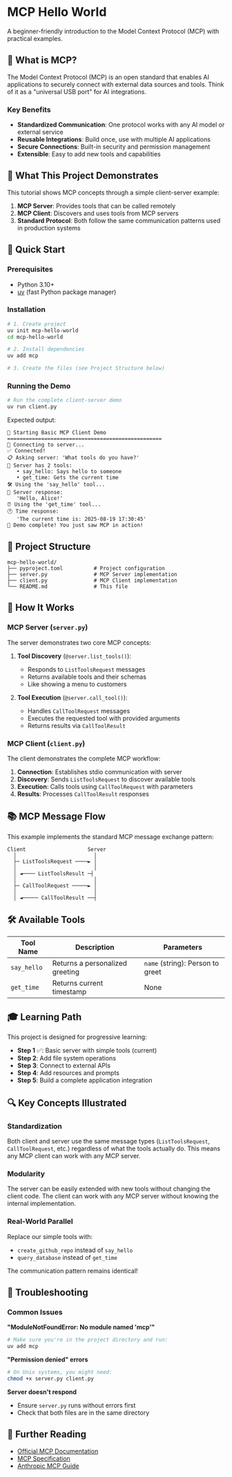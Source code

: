# MCP Hello World

A beginner-friendly introduction to the Model Context Protocol (MCP) with practical examples.

## 📖 What is MCP?

The Model Context Protocol (MCP) is an open standard that enables AI applications to securely connect with external data sources and tools. Think of it as a "universal USB port" for AI integrations.

### Key Benefits
- **Standardized Communication**: One protocol works with any AI model or external service
- **Reusable Integrations**: Build once, use with multiple AI applications
- **Secure Connections**: Built-in security and permission management
- **Extensible**: Easy to add new tools and capabilities

## 🎯 What This Project Demonstrates

This tutorial shows MCP concepts through a simple client-server example:

1. **MCP Server**: Provides tools that can be called remotely
2. **MCP Client**: Discovers and uses tools from MCP servers
3. **Standard Protocol**: Both follow the same communication patterns used in production systems

## 🚀 Quick Start

### Prerequisites
- Python 3.10+
- [uv](https://docs.astral.sh/uv/) (fast Python package manager)

### Installation

```bash
# 1. Create project
uv init mcp-hello-world
cd mcp-hello-world

# 2. Install dependencies
uv add mcp

# 3. Create the files (see Project Structure below)
```

### Running the Demo

```bash
# Run the complete client-server demo
uv run client.py
```

Expected output:
```
🤖 Starting Basic MCP Client Demo
==================================================
🔗 Connecting to server...
✅ Connected!
📋 Asking server: 'What tools do you have?'
📝 Server has 2 tools:
   • say_hello: Says hello to someone
   • get_time: Gets the current time
🛠️ Using the 'say_hello' tool...
💬 Server response:
   'Hello, Alice!'
⏰ Using the 'get_time' tool...
🕐 Time response:
   'The current time is: 2025-08-19 17:30:45'
🎉 Demo complete! You just saw MCP in action!
```

## 📁 Project Structure

```
mcp-hello-world/
├── pyproject.toml          # Project configuration
├── server.py               # MCP Server implementation
├── client.py               # MCP Client implementation
└── README.md               # This file
```

## 🔧 How It Works

### MCP Server (`server.py`)

The server demonstrates two core MCP concepts:

1. **Tool Discovery** (`@server.list_tools()`):
   - Responds to `ListToolsRequest` messages
   - Returns available tools and their schemas
   - Like showing a menu to customers

2. **Tool Execution** (`@server.call_tool()`):
   - Handles `CallToolRequest` messages
   - Executes the requested tool with provided arguments
   - Returns results via `CallToolResult`

### MCP Client (`client.py`)

The client demonstrates the complete MCP workflow:

1. **Connection**: Establishes stdio communication with server
2. **Discovery**: Sends `ListToolsRequest` to discover available tools
3. **Execution**: Calls tools using `CallToolRequest` with parameters
4. **Results**: Processes `CallToolResult` responses

## 📚 MCP Message Flow

This example implements the standard MCP message exchange pattern:

```
Client                    Server
  │                         │
  ├─ ListToolsRequest ────► │
  │                         │
  │ ◄──── ListToolsResult ─┤
  │                         │
  ├─ CallToolRequest ─────► │
  │                         │
  │ ◄───── CallToolResult ──┤
```

## 🛠️ Available Tools

| Tool Name | Description | Parameters |
|-----------|-------------|------------|
| `say_hello` | Returns a personalized greeting | `name` (string): Person to greet |
| `get_time` | Returns current timestamp | None |

## 🎓 Learning Path

This project is designed for progressive learning:

- **Step 1** ✅: Basic server with simple tools (current)
- **Step 2**: Add file system operations
- **Step 3**: Connect to external APIs
- **Step 4**: Add resources and prompts
- **Step 5**: Build a complete application integration

## 🔍 Key Concepts Illustrated

### Standardization
Both client and server use the same message types (`ListToolsRequest`, `CallToolRequest`, etc.) regardless of what the tools actually do. This means any MCP client can work with any MCP server.

### Modularity
The server can be easily extended with new tools without changing the client code. The client can work with any MCP server without knowing the internal implementation.

### Real-World Parallel
Replace our simple tools with:
- `create_github_repo` instead of `say_hello`
- `query_database` instead of `get_time`

The communication pattern remains identical!

## 🐛 Troubleshooting

### Common Issues

**"ModuleNotFoundError: No module named 'mcp'"**
```bash
# Make sure you're in the project directory and run:
uv add mcp
```

**"Permission denied" errors**
```bash
# On Unix systems, you might need:
chmod +x server.py client.py
```

**Server doesn't respond**
- Ensure `server.py` runs without errors first
- Check that both files are in the same directory

## 📖 Further Reading

- [Official MCP Documentation](https://modelcontextprotocol.io/)
- [MCP Specification](https://spec.modelcontextprotocol.io/)
- [Anthropic MCP Guide](https://docs.anthropic.com/en/docs/build-with-claude/mcp)

